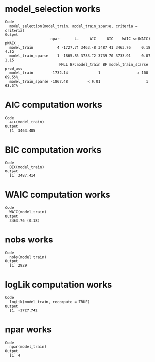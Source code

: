 # model_selection works

    Code
      model_selection(model_train, model_train_sparse, criteria = criteria)
    Output
                         npar       LL     AIC     BIC    WAIC se(WAIC) pWAIC
      model_train           4 -1727.74 3463.48 3487.41 3463.76     0.18  4.32
      model_train_sparse    1 -1865.86 3733.72 3739.70 3733.91     0.07  1.15
                             MMLL BF:model_train BF:model_train_sparse pred_acc
      model_train        -1732.14              1                 > 100   69.55%
      model_train_sparse -1867.48         < 0.01                     1   63.37%

# AIC computation works

    Code
      AIC(model_train)
    Output
      [1] 3463.485

# BIC computation works

    Code
      BIC(model_train)
    Output
      [1] 3487.414

# WAIC computation works

    Code
      WAIC(model_train)
    Output
      3463.76 (0.18)

# nobs works

    Code
      nobs(model_train)
    Output
      [1] 2929

# logLik computation works

    Code
      logLik(model_train, recompute = TRUE)
    Output
      [1] -1727.742

# npar works

    Code
      npar(model_train)
    Output
      [1] 4


